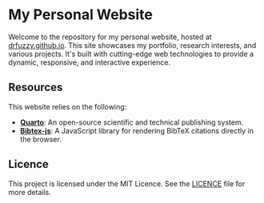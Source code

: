 # My Personal Website

Welcome to the repository for my personal website, hosted at [drfuzzy.github.io](https://github.com/drfuzzy/drfuzzy.github.io). This site showcases my portfolio, research interests, and various projects. It's built with cutting-edge web technologies to provide a dynamic, responsive, and interactive experience.

## Resources

This website relies on the following:
- **[Quarto](https://quarto.org)**: An open-source scientific and technical publishing system.
- **[Bibtex-js](https://github.com/pcooksey/bibtex-js)**: A JavaScript library for rendering BibTeX citations directly in the browser.

## Licence

This project is licensed under the MIT Licence. See the [LICENCE](LICENCE) file for more details.